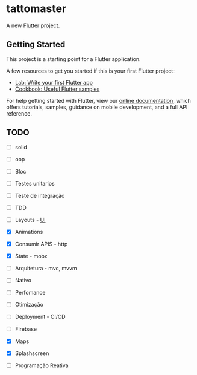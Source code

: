 # tattomaster

A new Flutter project.

## Getting Started

This project is a starting point for a Flutter application.

A few resources to get you started if this is your first Flutter project:

- [Lab: Write your first Flutter app](https://flutter.dev/docs/get-started/codelab)
- [Cookbook: Useful Flutter samples](https://flutter.dev/docs/cookbook)

For help getting started with Flutter, view our
[online documentation](https://flutter.dev/docs), which offers tutorials,
samples, guidance on mobile development, and a full API reference.


## TODO
- [ ] solid
- [ ] oop
- [ ] Bloc
- [ ] Testes unitarios
- [ ] Teste de integração
- [ ] TDD

- [ ] Layouts - [UI](https://dribbble.com/shots/12007711-The-tattoo-artists-mobile-app-application-interaction)
- [x] Animations
- [x] Consumir APIS - http
- [x] State - mobx
- [ ] Arquitetura - mvc, mvvm
- [ ] Nativo
- [ ] Perfomance
- [ ] Otimização
- [ ] Deployment - CI/CD
- [ ] Firebase
- [x] Maps
- [x] Splashscreen

- [ ] Programação Reativa